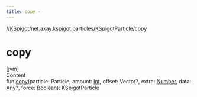 ```yaml
---
title: copy -
---
```

//[KSpigot](../../index.md)/[net.axay.kspigot.particles](../index.md)/[KSpigotParticle](index.md)/[copy](copy.md)



# copy  
[jvm]  
Content  
fun [copy](copy.md)(particle: Particle, amount: [Int](https://kotlinlang.org/api/latest/jvm/stdlib/kotlin/-int/index.html), offset: Vector?, extra: [Number](https://kotlinlang.org/api/latest/jvm/stdlib/kotlin/-number/index.html), data: [Any](https://kotlinlang.org/api/latest/jvm/stdlib/kotlin/-any/index.html)?, force: [Boolean](https://kotlinlang.org/api/latest/jvm/stdlib/kotlin/-boolean/index.html)): [KSpigotParticle](index.md)  



